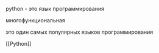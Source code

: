 python - это язык программирования 

многофункциональная 

это один самых популярных языков программирования

[[Python]] 